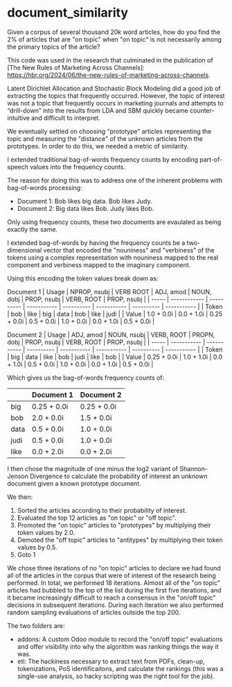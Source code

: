 # document_similarity

Given a corpus of several thousand 20k word articles, how do you find the 2% of articles that are "on topic" when "on topic" is not necessarily among the primary topics of the article?

This code was used in the research that culminated in the publication of [The New Rules of Marketing Across Channels]: https://hbr.org/2024/06/the-new-rules-of-marketing-across-channels.

Latent Dirichlet Allocation and Stochastic Block Modeling did a good job of extracting the topics that frequently occurred.  However, the topic of interest was not a topic that frequently occurs in marketing journals and attempts to “drill-down” into the results from LDA and SBM quickly became counter-intuitive and difficult to interpret.

We eventually settled on choosing “prototype” articles representing the topic and measuring the "distance" of the unknown articles from the prototypes.  In order to do this, we needed a metric of similarity.

I extended traditional bag-of-words frequency counts by encoding part-of-speech values into the frequency counts.

The reason for doing this was to address one of the inherent problems with bag-of-words processing:

* Document 1:  Bob likes big data.  Bob likes Judy.
* Document 2:  Big data likes Bob.  Judy likes Bob.

Only using frequency counts, these two documents are evaulated as being exactly the same.

I extended bag-of-words by having the frequency counts be a two-dimensional vector that encoded the "nouniness" and "verbiness" of the tokens using a complex representation with nouniness mapped to the real component and verbiness mapped to the imaginary component.

Using this encoding the token values break down as:

Document 1
| Usage | NPROP, nsubj | VERB ROOT  | ADJ, amod   | NOUN, dobj | PROP, nsubj | VERB, ROOT | PROP, nsubj |
| ----- | ------------ | ---------- | ----------- | ---------- | ----------- | ---------- | ----------- |
| Token | bob          | like       | big         | data       | bob         | like       | judi        |
| Value | 1.0 + 0.0i   | 0.0 + 1.0i | 0.25 + 0.0i | 0.5 + 0.0i | 1.0 + 0.0i  | 0.0 + 1.0i | 0.5 + 0.0i  |

Document 2
| Usage | ADJ, amod   | NOUN, nsubj | VERB, ROOT | PROPN, dobj | PROP, nsubj | VERB, ROOT | PROP, nsubj |
| ----- | ----------- | ----------- | ---------- | ----------- | ----------- | ---------- | ----------- |
| Token | big         | data        | like       | bob         | judi        | like       | bob         |
| Value | 0.25 + 0.0i | 1.0 + 1.0i  | 0.0 + 1.0i | 0.5 + 0.0i  | 1.0 + 0.0i  | 0.0 + 1.0i | 0.5 + 0.0i  |

Which gives us the bag-of-words frequency counts of:

|      | Document 1  | Document 2  |
| ---- | ----------- | ----------- |
| big  | 0.25 + 0.0i | 0.25 + 0.0i |
| bob  | 2.0 + 0.0i  | 1.5 + 0.0i  |
| data | 0.5 + 0.0i  | 1.0 + 0.0i  |
| judi | 0.5 + 0.0i  | 1.0 + 0.0i  |
| like | 0.0 + 2.0i  | 0.0 + 2.0i  |

I then chose the magnitude of one minus the log2 variant of Shannon-Jenson Divergence to calculate the probability of interest an unknown document given a known prototype document.

We then:

1. Sorted the articles according to their probability of interest.
2. Evaluated the top 12 articles as "on topic" or "off topic".
3. Promoted the "on topic" articles to "prototypes" by multiplying their token values by 2.0.
4. Demoted the "off topic" articles to "antitypes" by multiplying their token values by 0.5.
5. Goto 1

We chose three iterations of no "on topic" articles to declare we had found all of the articles in the corpus that were of interest of the research being performed.  In total, we performed 18 iterations.  Almost all of the "on topic" articles had bubbled to the top of the list during the first five iterations, and it became increasingly difficult to reach a consensus in the "on/off topic" decisions in subsequent iterations.  During each iteration we also performed random sampling evaluations of articles outside the top 200.

The two folders are:
* addons:  A custom Odoo module to record the "on/off topic" evaluations and offer visibility into why the algorithm was ranking things the way it was.
* etl:  The hackiness necessary to extract text from PDFs, clean-up, tokenizations, PoS identificaitons, and calculate the rankings (this was a single-use analysis, so hacky scripting was the right tool for the job).
